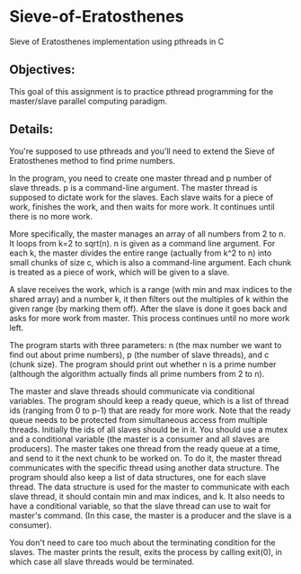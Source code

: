 # Sieve-of-Eratosthenes
Sieve of Eratosthenes implementation using pthreads in C

## Objectives:
This goal of this assignment is to practice pthread programming for the master/slave parallel computing paradigm.  


## Details:
You're supposed to use pthreads and you'll need to extend the Sieve of Eratosthenes method to find prime numbers. 

In the program, you need to create one master thread and p number of slave threads. p is a command-line argument. The master thread is supposed to dictate work for the slaves. Each slave waits for a piece of work, finishes the work, and then waits for more work. It continues until there is no more work.

More specifically, the master manages an array of all numbers from 2 to n. It loops from k=2 to sqrt(n). n is given as a command line argument. For each k, the master divides the entire range (actually from k^2 to n) into small chunks of size c, which is also a command-line argument. Each chunk is treated as a piece of work, which will be given to a slave.

A slave receives the work, which is a range (with min and max indices to the shared array) and a number k, it then filters out the multiples of k within the given range (by marking them off). After the slave is done it goes back and asks for more work from master. This process continues until no more work left.

The program starts with three parameters: n (the max number we want to find out about prime numbers), p (the number of slave threads), and c (chunk size). The program should print out whether n is a prime number (although the algorithm actually finds all prime numbers from 2 to n).

The master and slave threads should communicate via conditional variables. The program should keep a ready queue, which is a list of thread ids (ranging from 0 to p-1) that are ready for more work. Note that the ready queue needs to be protected from simultaneous access from multiple threads.   Initially the ids of all slaves should be in it. You should use a mutex and a conditional variable (the master is a consumer and all slaves are producers). The master takes one thread from the ready queue at a time, and send to it the next chunk to be worked on. To do it, the master thread communicates with the specific thread using another data structure. The program should also keep a list of data structures, one for each slave thread. The data structure is used for the master to communicate with each slave thread, it should contain min and max indices, and k. It also needs to have a conditional variable, so that the slave thread can use to wait for master's command. (In this case, the master is a producer and the slave is a consumer).

You don't need to care too much about the terminating condition for the slaves. The master prints the result, exits the process by calling exit(0), in which case all slave threads would be terminated.



